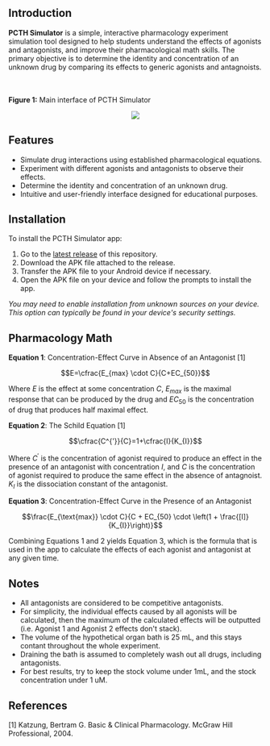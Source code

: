 ## Introduction
**PCTH Simulator** is a simple, interactive pharmacology experiment simulation tool designed to help students understand the effects of agonists and antagonists, and improve their pharmacological math skills. The primary objective is to determine the identity and concentration of an unknown drug by comparing its effects to generic agonists and antagnoists.

<br></br>
**Figure 1:** Main interface of PCTH Simulator
<p align = "center">
  <img src=https://github.com/user-attachments/assets/277cdbbe-4556-40f6-b690-1b9b77c82b97>
</p>

## Features

- Simulate drug interactions using established pharmacological equations.
- Experiment with different agonists and antagonists to observe their effects.
- Determine the identity and concentration of an unknown drug.
- Intuitive and user-friendly interface designed for educational purposes.

## Installation

To install the PCTH Simulator app:

1. Go to the [latest release](https://github.com/JoshD898/PCTH-Simulator/releases/tag/Latest) of this repository.
2. Download the APK file attached to the release.
3. Transfer the APK file to your Android device if necessary.
4. Open the APK file on your device and follow the prompts to install the app.

*You may need to enable installation from unknown sources on your device. This option can typically be found in your device's security settings.*

## Pharmacology Math  
  
**Equation 1**: Concentration-Effect Curve in Absence of an Antagonist [1]  

$$E=\cfrac{E_{max} \cdot C}{C+EC_{50}}$$

Where $E$ is the effect at some concentration $C$, $E_{max}$ is the maximal response that can be produced by the drug and $EC_{50}$ is the concentration of drug that produces half maximal effect.

**Equation 2**: The Schild Equation [1]  

$$\cfrac{C^{'}}{C}=1+\cfrac{I}{K_{I}}$$

Where $C^{'}$ is the concentration of agonist required to produce an effect in the presence of an antagonist with concentration ${I}$, and $C$ is the concentration of agonist required to produce the same effect in the absence of antagnoist. $K_{I}$ is the dissociation constant of the antagonist.

**Equation 3**: Concentration-Effect Curve in the Presence of an Antagonist

$$\frac{E_{\text{max}} \cdot C}{C + EC_{50} \cdot \left(1 + \frac{[I]}{K_{I}}\right)}$$

Combining Equations 1 and 2 yields Equation 3, which is the formula that is used in the app to calculate the effects of each agonist and antagonist at any given time.


## Notes 
- All antagonists are considered to be competitive antagonists.
- For simplicity, the individual effects caused by all agonists will be calculated, then the maximum of the calculated effects will be outputted (i.e. Agonist 1 and Agonist 2 effects don't stack).
- The volume of the hypothetical organ bath is 25 mL, and this stays contant throughout the whole experiment.
- Draining the bath is assumed to completely wash out all drugs, including antagonists.
- For best results, try to keep the stock volume under 1mL, and the stock concentration under 1 uM.

## References  
[1] Katzung, Bertram G. Basic & Clinical Pharmacology. McGraw Hill Professional, 2004.
